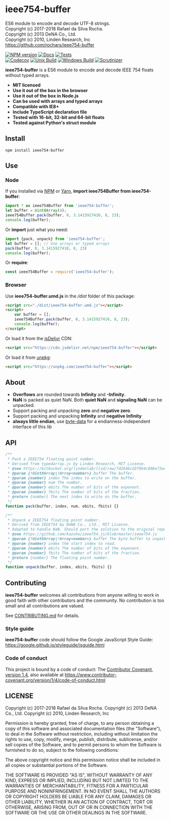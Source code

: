 # ieee754-buffer
ES6 module to encode and decode UTF-8 strings.  
Copyright (c) 2017-2018 Rafael da Silva Rocha.  
Copyright (c) 2013 DeNA Co., Ltd.  
Copyright (c) 2010, Linden Research, Inc  
https://github.com/rochars/ieee754-buffer

[![NPM version](https://img.shields.io/npm/v/ieee754-buffer.svg?style=for-the-badge)](https://www.npmjs.com/package/ieee754-buffer) [![Docs](https://img.shields.io/badge/docs-online-blue.svg?style=for-the-badge)](https://rochars.github.io/ieee754-buffer/docs/index.html) [![Tests](https://img.shields.io/badge/tests-online-blue.svg?style=for-the-badge)](https://rochars.github.io/ieee754-buffer/test/dist/browser.html)  
[![Codecov](https://img.shields.io/codecov/c/github/rochars/ieee754-buffer.svg?style=flat-square)](https://codecov.io/gh/rochars/ieee754-buffer) [![Unix Build](https://img.shields.io/travis/rochars/ieee754-buffer.svg?style=flat-square)](https://travis-ci.org/rochars/ieee754-buffer) [![Windows Build](https://img.shields.io/appveyor/ci/rochars/ieee754-buffer.svg?style=flat-square&logo=appveyor)](https://ci.appveyor.com/project/rochars/ieee754-buffer) [![Scrutinizer](https://img.shields.io/scrutinizer/g/rochars/ieee754-buffer.svg?style=flat-square&logo=scrutinizer)](https://scrutinizer-ci.com/g/rochars/ieee754-buffer/)

**ieee754-buffer** is a ES6 module to encode and decode IEEE 754 floats without typed arrays.

- **MIT licensed**
- **Use it out of the box in the browser**
- **Use it out of the box in Node.js**
- **Can be used with arrays and typed arrays**
- **Compatible with IE8+**
- **Include TypeScript declaration file**
- **Tested with 16-bit, 32-bit and 64-bit floats**
- **Tested against Python's struct module**

## Install
```
npm install ieee754-buffer
```

## Use

### Node
If you installed via [NPM](https://www.npmjs.com/) or [Yarn](https://yarnpkg.com), **import ieee754Buffer from ieee754-buffer**:
```javascript
import * as ieee754Buffer from 'ieee754-buffer';
let buffer = Uint8Array(4);
ieee754Buffer.pack(buffer, 0, 3.1415927410, 8, 23);
console.log(buffer);
```

Or **import** just what you need:
```javascript
import {pack, unpack} from 'ieee754-buffer';
let buffer = []; // Use arrays or typed arrays
pack(buffer, 0, 3.1415927410, 8, 23)
console.log(buffer);
```

Or **require**:
```javascript
const ieee754Buffer = require('ieee754-buffer');
```

### Browser
Use **ieee754-buffer.umd.js** in the */dist* folder of this package:
```html
<script src="./dist/ieee754-buffer.umd.js"></script>
<script>
	var buffer = [];
	ieee754Buffer.pack(buffer, 0, 3.1415927410, 8, 23);
	console.log(buffer);
</script>
```

Or load it from the [jsDelivr](https://cdn.jsdelivr.net/npm/ieee754-buffer) CDN:
```html
<script src="https://cdn.jsdelivr.net/npm/ieee754-buffer"></script>
```

Or load it from [unpkg](https://unpkg.com/ieee754-buffer):
```html
<script src="https://unpkg.com/ieee754-buffer"></script>
```

## About
- **Overflows** are rounded towards **Infinity** and **-Infinity**.
- **NaN** is packed as quiet NaN. Both **quiet NaN** and **signaling NaN** can be unpacked.
- Support packing and unpacking **zero** and **negative zero**.
- Support packing and unpacking **Infinity** and **negative Infinity**
- **always little endian**, use [byte-data](https://www.github.com/rochars/byte-data) for a endianness-independent interface of this lib

## API
```javascript
/**
 * Pack a IEEE754 floating point number.
 * Derived from typedarray.js by Linden Research, MIT License.
 * @see https://bitbucket.org/lindenlab/llsd/raw/7d2646cd3f9b4c806e73aebc4b32bd81e4047fdc/js/typedarray.js
 * @param {!Uint8Array|!Array<number>} buffer The buffer.
 * @param {number} index The index to write on the buffer.
 * @param {number} num The number.
 * @param {number} ebits The number of bits of the exponent.
 * @param {number} fbits The number of bits of the fraction.
 * @return {number} The next index to write on the buffer.
 */
function pack(buffer, index, num, ebits, fbits) {}

/**
 * Unpack a IEEE754 floating point number.
 * Derived from IEEE754 by DeNA Co., Ltd., MIT License. 
 * Adapted to handle NaN. Should port the solution to the original repo.
 * @see https://github.com/kazuho/ieee754.js/blob/master/ieee754.js
 * @param {!Uint8Array|!Array<number>} buffer The byte buffer to unpack.
 * @param {number} index the start index to read.
 * @param {number} ebits The number of bits of the exponent.
 * @param {number} fbits The number of bits of the fraction.
 * @return {number} The floating point number.
 */
function unpack(buffer, index, ebits, fbits) {}
```

## Contributing
**ieee754-buffer** welcomes all contributions from anyone willing to work in good faith with other contributors and the community. No contribution is too small and all contributions are valued.

See [CONTRIBUTING.md](https://github.com/rochars/ieee754-buffer/blob/master/CONTRIBUTING.md) for details.

### Style guide
**ieee754-buffer** code should follow the Google JavaScript Style Guide:  
https://google.github.io/styleguide/jsguide.html

### Code of conduct
This project is bound by a code of conduct: The [Contributor Covenant, version 1.4](https://github.com/rochars/ieee754-buffer/blob/master/CODE_OF_CONDUCT.md), also available at https://www.contributor-covenant.org/version/1/4/code-of-conduct.html

## LICENSE
Copyright (c) 2017-2018 Rafael da Silva Rocha.
Copyright (c) 2013 DeNA Co., Ltd.
Copyright (c) 2010, Linden Research, Inc

Permission is hereby granted, free of charge, to any person obtaining
a copy of this software and associated documentation files (the
"Software"), to deal in the Software without restriction, including
without limitation the rights to use, copy, modify, merge, publish,
distribute, sublicense, and/or sell copies of the Software, and to
permit persons to whom the Software is furnished to do so, subject to
the following conditions:

The above copyright notice and this permission notice shall be
included in all copies or substantial portions of the Software.

THE SOFTWARE IS PROVIDED "AS IS", WITHOUT WARRANTY OF ANY KIND,
EXPRESS OR IMPLIED, INCLUDING BUT NOT LIMITED TO THE WARRANTIES OF
MERCHANTABILITY, FITNESS FOR A PARTICULAR PURPOSE AND
NONINFRINGEMENT. IN NO EVENT SHALL THE AUTHORS OR COPYRIGHT HOLDERS BE
LIABLE FOR ANY CLAIM, DAMAGES OR OTHER LIABILITY, WHETHER IN AN ACTION
OF CONTRACT, TORT OR OTHERWISE, ARISING FROM, OUT OF OR IN CONNECTION
WITH THE SOFTWARE OR THE USE OR OTHER DEALINGS IN THE SOFTWARE.
